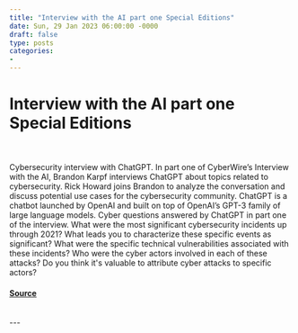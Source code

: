 ```yaml
---
title: "Interview with the AI part one Special Editions"
date: Sun, 29 Jan 2023 06:00:00 -0000
draft: false
type: posts
categories: 
- 
---
```

# Interview with the AI part one Special Editions

<br/>

<br/>
Cybersecurity interview with ChatGPT. In part one of CyberWire’s Interview with the AI, Brandon Karpf interviews ChatGPT about topics related to cybersecurity. Rick Howard joins Brandon to analyze the conversation and discuss potential use cases for the cybersecurity community. ChatGPT is a chatbot launched by OpenAI and built on top of OpenAI’s GPT-3 family of large language models. Cyber questions answered by ChatGPT in part one of the interview. What were the most significant cybersecurity incidents up through 2021? What leads you to characterize these specific events as significant? What were the specific technical vulnerabilities associated with these incidents? Who were the cyber actors involved in each of these attacks? Do you think it's valuable to attribute cyber attacks to specific actors?

#### [Source](https://thecyberwire.com/podcasts/special-edition/48/notes)

<br/>
---

